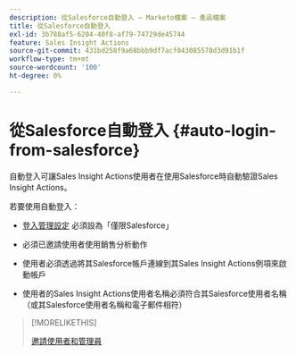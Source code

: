 ```yaml
---
description: 從Salesforce自動登入 — Marketo檔案 — 產品檔案
title: 從Salesforce自動登入
exl-id: 3b788af5-6204-40f8-af79-74729de45744
feature: Sales Insight Actions
source-git-commit: 431bd258f9a68bbb9df7acf043085578d3d91b1f
workflow-type: tm+mt
source-wordcount: '100'
ht-degree: 0%

---
```


# 從Salesforce自動登入 {#auto-login-from-salesforce}

自動登入可讓Sales Insight Actions使用者在使用Salesforce時自動驗證Sales Insight Actions。

若要使用自動登入：

* [登入管理設定](/help/marketo/product-docs/marketo-sales-insight/actions/admin/login-management-settings.md) 必須設為「僅限Salesforce」

* 必須已邀請使用者使用銷售分析動作

* 使用者必須透過將其Salesforce帳戶連線到其Sales Insight Actions例項來啟動帳戶

* 使用者的Sales Insight Actions使用者名稱必須符合其Salesforce使用者名稱（或其Salesforce使用者名稱和電子郵件相符）

>[!MORELIKETHIS]
>
>[邀請使用者和管理員](/help/marketo/product-docs/marketo-sales-insight/actions/admin/invite-users-and-admins.md)

